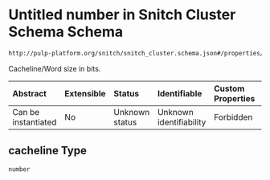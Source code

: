 # Untitled number in Snitch Cluster Schema Schema

```txt
http://pulp-platform.org/snitch/snitch_cluster.schema.json#/properties/hives/items/properties/icache/properties/cacheline
```

Cacheline/Word size in bits.

| Abstract            | Extensible | Status         | Identifiable            | Custom Properties | Additional Properties | Access Restrictions | Defined In                                                                       |
| :------------------ | :--------- | :------------- | :---------------------- | :---------------- | :-------------------- | :------------------ | :------------------------------------------------------------------------------- |
| Can be instantiated | No         | Unknown status | Unknown identifiability | Forbidden         | Allowed               | none                | [snitch_cluster.schema.json*](snitch_cluster.schema.json "open original schema") |

## cacheline Type

`number`
